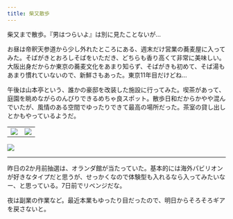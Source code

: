 ```yaml
---
title: 柴又散歩
---
```


柴又まで散歩。『男はつらいよ』は別に見たことないが...

お昼は帝釈天参道から少し外れたところにある、週末だけ営業の蕎麦屋に入ってみた。そばがきとおろしそばをいただき、どちらも香り高くて非常に美味しい。大阪出身だからか東京の蕎麦文化をあまり知らず、そばがきも初めて、そば湯もあまり慣れていないので、新鮮さもあった。東京11年目だけどね...

午後は山本亭という、誰かの豪邸を改装した施設に行ってみた。喫茶があって、庭園を眺めながらのんびりできるめちゃ良スポット。散歩日和だからかやや混んでいたが、風情のある空間でゆったりできて最高の場所だった。茶室の貸し出しとかもやっているようだ。

<table>
  <tr>
    <td><img class="top" src="https://photos.apkas.net/medium/202505/20250511-FX160285.webp" /></td>
    <td><img class="top" src="https://photos.apkas.net/medium/202505/20250511-FX160291.webp" /></td>
  </tr>
</table>
</table>
  <tr>
    <td><img class="bottom" src="https://photos.apkas.net/medium/202505/20250511-FX160293.webp" /></td>
  </tr>
</table>

---

昨日の2か月前抽選は、オランダ館が当たっていた。基本的には海外パビリオンが好きなタイプだと思うが、せっかくなので体験型も入れるなら入ってみたいなー、と思っている。7日前でリベンジだな。

夜は副業の作業など。最近本業もゆったり目だったので、明日からそろそろギアを戻さないと。
